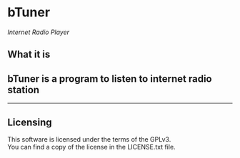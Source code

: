 # bTuner
*Internet Radio Player*
## What it is

**bTuner** is a program to listen to internet radio station
---
---

## Licensing

This software is licensed under the terms of the GPLv3.  
You can find a copy of the license in the LICENSE.txt file.